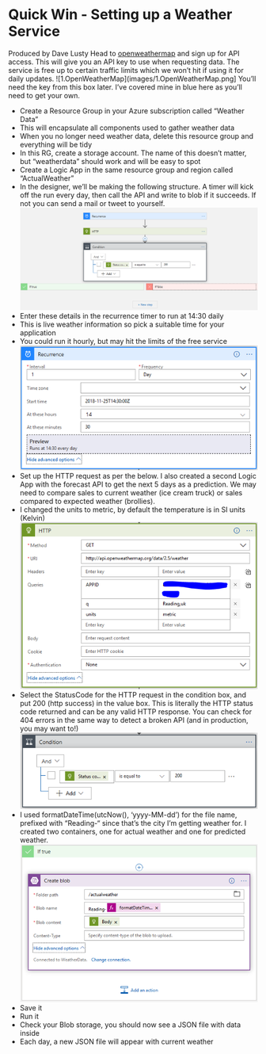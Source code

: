 # Quick Win - Setting up a Weather Service
Produced by Dave Lusty
Head to [openweathermap](https://openweathermap.org) and sign up for API access. This will give you an API key to use when requesting data. The service is free up to certain traffic limits which we won’t hit if using it for daily updates.
 ![1.OpenWeatherMap](images/1.OpenWeatherMap.png]
You’ll need the key from this box later. I’ve covered mine in blue here as you’ll need to get your own.
*	Create a Resource Group in your Azure subscription called “Weather Data”
  *	This will encapsulate all components used to gather weather data
  *	When you no longer need weather data, delete this resource group and everything will be tidy
*	In this RG, create a storage account. The name of this doesn’t matter, but “weatherdata<yourlastname>” should work and will be easy to spot
*	Create a Logic App in the same resource group and region called “ActualWeather”
*	In the designer, we’ll be making the following structure. A timer will kick off the run every day, then call the API and write to blob if it succeeds. If not you can send a mail or tweet to yourself.
 ![2.LogicApp](images/2.LogicApp.png)
*	Enter these details in the recurrence timer to run at 14:30 daily
*	This is live weather information so pick a suitable time for your application
*	You could run it hourly, but may hit the limits of the free service
 ![3.Recurrence](images/3.Recurrence.png)
*	Set up the HTTP request as per the below. I also created a second Logic App with the forecast API to get the next 5 days as a prediction. We may need to compare sales to current weather (ice cream truck) or sales compared to expected weather (brollies).
*	I changed the units to metric, by default the temperature is in SI units (Kelvin)
 ![4.HTTPRequest](images/4.HTTPRequest.png)
*	Select the StatusCode for the HTTP request in the condition box, and put 200 (http success) in the value box. This is literally the HTTP status code returned and can be any valid HTTP response. You can check for 404 errors in the same way to detect a broken API (and in production, you may want to!)
 ![5.Conditional](images/5.Conditional.png)
*	I used formatDateTime(utcNow(), ‘yyyy-MM-dd’) for the file name, prefixed with “Reading-“ since that’s the city I’m getting weather for. I created two containers, one for actual weather and one for predicted weather.
 ![6.IfTrue](images/6.IfTrue.png)
*	Save it
*	Run it
*	Check your Blob storage, you should now see a JSON file with data inside
*	Each day, a new JSON file will appear with current weather

